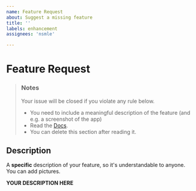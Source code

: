 ```yaml
---
name: Feature Request
about: Suggest a missing feature
title: ''
labels: enhancement
assignees: 'nsmle'

---
```


# Feature Request

> ### Notes
> Your issue will be closed if you violate any rule below.
>  - You need to include a meaningful description of the feature (and e.g. a screenshot of the app)
>  - Read the [Docs](https://github.com/dilame/instagram-private-api/tree/master/docs).
>  - You can delete this section after reading it. 


## Description
A **specific** description of your feature, so it's understandable to anyone.
You can add pictures.

**YOUR DESCRIPTION HERE**
